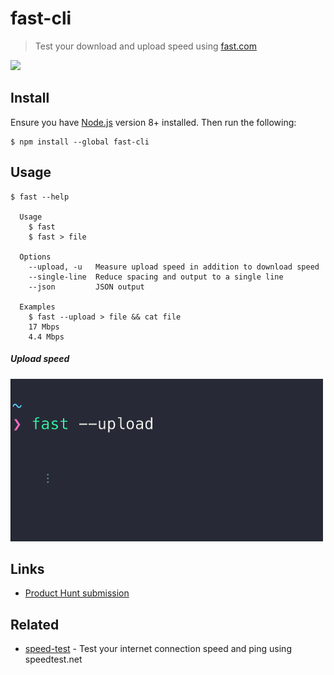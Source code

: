# fast-cli

> Test your download and upload speed using [fast.com](https://fast.com)

![](screenshot.gif)

## Install

Ensure you have [Node.js](https://nodejs.org) version 8+ installed. Then run the following:

```
$ npm install --global fast-cli
```

## Usage

```
$ fast --help

  Usage
    $ fast
    $ fast > file

  Options
    --upload, -u   Measure upload speed in addition to download speed
    --single-line  Reduce spacing and output to a single line
    --json         JSON output

  Examples
    $ fast --upload > file && cat file
    17 Mbps
    4.4 Mbps
```

##### Upload speed

<img src="screenshot-upload.gif" width="500" height="260">

## Links

- [Product Hunt submission](https://www.producthunt.com/posts/fast-cli-2)

## Related

- [speed-test](https://github.com/sindresorhus/speed-test) - Test your internet connection speed and ping using speedtest.net
